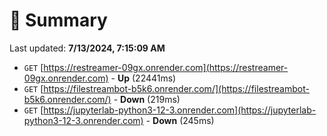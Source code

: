 # 📖 Summary
Last updated: **7/13/2024, 7:15:09 AM**

- `GET` [https://restreamer-09gx.onrender.com](https://restreamer-09gx.onrender.com) - **Up** (22441ms)
- `GET` [https://filestreambot-b5k6.onrender.com/](https://filestreambot-b5k6.onrender.com/) - **Down** (219ms)
- `GET` [https://jupyterlab-python3-12-3.onrender.com](https://jupyterlab-python3-12-3.onrender.com) - **Down** (245ms)
